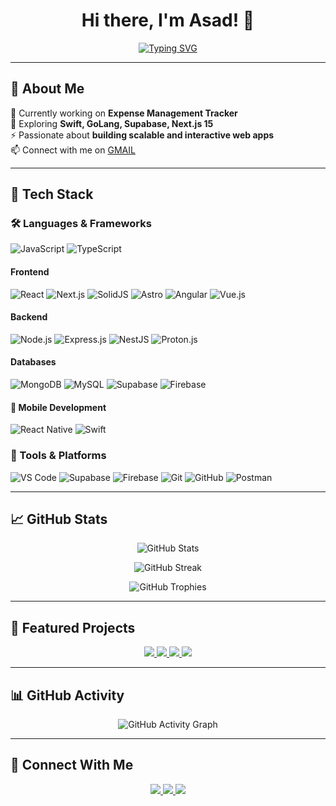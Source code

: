 <h1 align="center">Hi there, I'm Asad! 👋</h1>

<p align="center">
  <a href="https://github.com/jacksparrow1009">
    <img src="https://readme-typing-svg.herokuapp.com?font=Fira+Code&size=22&duration=2000&pause=1000&color=F78C6C&center=true&vCenter=true&width=600&height=45&lines=MERN+Stack+Developer;Full+Stack+Engineer;Open+Source+Enthusiast;Tech+Explorer" alt="Typing SVG" />
  </a>
</p>

---

## 🌟 About Me  

🔭 Currently working on **Expense Management Tracker**  
🌱 Exploring **Swift, GoLang, Supabase, Next.js 15**  
⚡ Passionate about **building scalable and interactive web apps**  
📫 Connect with me on [GMAIL](mailto:developerasad381@gmail.com)  

---

## 🚀 Tech Stack  

### 🛠 Languages & Frameworks  
![JavaScript](https://img.shields.io/badge/-JavaScript-F7DF1E?style=flat&logo=javascript&logoColor=black)
![TypeScript](https://img.shields.io/badge/-TypeScript-007ACC?style=flat&logo=typescript&logoColor=white)

#### Frontend
![React](https://img.shields.io/badge/-React-61DAFB?style=flat&logo=react&logoColor=black)
![Next.js](https://img.shields.io/badge/-Next.js-000000?style=flat&logo=next.js&logoColor=white)
![SolidJS](https://img.shields.io/badge/-SolidJS-2C4F7C?style=flat&logo=solid&logoColor=white)
![Astro](https://img.shields.io/badge/-Astro-FF5D01?style=flat&logo=astro&logoColor=white)
![Angular](https://img.shields.io/badge/-Angular-DD0031?style=flat&logo=angular&logoColor=white)
![Vue.js](https://img.shields.io/badge/-Vue.js-4FC08D?style=flat&logo=vue.js&logoColor=white)

#### Backend
![Node.js](https://img.shields.io/badge/-Node.js-339933?style=flat&logo=node.js&logoColor=white)
![Express.js](https://img.shields.io/badge/-Express.js-000000?style=flat&logo=express&logoColor=white)
![NestJS](https://img.shields.io/badge/-NestJS-E0234E?style=flat&logo=nestjs&logoColor=white)
![Proton.js](https://img.shields.io/badge/-Proton.js-2A9D8F?style=flat&logo=data:image/png;base64,placeholder-for-protonjs-logo) <!-- Add correct logo if available -->

#### Databases
![MongoDB](https://img.shields.io/badge/-MongoDB-47A248?style=flat&logo=mongodb&logoColor=white)
![MySQL](https://img.shields.io/badge/-MySQL-4479A1?style=flat&logo=mysql&logoColor=white)
![Supabase](https://img.shields.io/badge/-Supabase-3ECF8E?style=flat&logo=supabase&logoColor=white)
![Firebase](https://img.shields.io/badge/-Firebase-FFCA28?style=flat&logo=firebase&logoColor=black)

#### 📱 Mobile Development  
![React Native](https://img.shields.io/badge/-React%20Native-61DAFB?style=flat&logo=react&logoColor=black)
![Swift](https://img.shields.io/badge/-Swift-FA7343?style=flat&logo=swift&logoColor=white)


### 🧰 Tools & Platforms  
![VS Code](https://img.shields.io/badge/-VS%20Code-007ACC?style=flat&logo=visual-studio-code&logoColor=white)
![Supabase](https://img.shields.io/badge/-Supabase-3ECF8E?style=flat&logo=supabase&logoColor=white)
![Firebase](https://img.shields.io/badge/-Firebase-FFCA28?style=flat&logo=firebase&logoColor=black)
![Git](https://img.shields.io/badge/-Git-F05032?style=flat&logo=git&logoColor=white)
![GitHub](https://img.shields.io/badge/-GitHub-181717?style=flat&logo=github&logoColor=white)
![Postman](https://img.shields.io/badge/-Postman-FF6C37?style=flat&logo=postman&logoColor=white)

---

## 📈 GitHub Stats  

<p align="center">
  <img src="https://github-readme-stats.vercel.app/api?username=jacksparrow1009&show_icons=true&theme=radical" alt="GitHub Stats" />
</p>

<p align="center">
  <img src="https://github-readme-streak-stats.herokuapp.com/?user=jacksparrow1009&theme=radical" alt="GitHub Streak" />
</p>

<p align="center">
  <img src="https://github-profile-trophy.vercel.app/?username=jacksparrow1009&theme=radical&row=1&column=7" alt="GitHub Trophies">
</p>

---

## 🎯 Featured Projects  

<p align="center">
  <a href="https://github.com/jacksparrow1009/Expense-Management-Tracker">
    <img src="https://github-readme-stats.vercel.app/api/pin/?username=jacksparrow1009&repo=Expense-Management-Tracker&theme=radical" />
  </a>
  <a href="https://github.com/jacksparrow1009/Personality-Test-Application">
    <img src="https://github-readme-stats.vercel.app/api/pin/?username=jacksparrow1009&repo=Personality-Test-Application&theme=radical" />
  </a>
  <a href="https://github.com/jacksparrow1009/Authentication-with-Reactjs-expressJs-Jwt">
    <img src="https://github-readme-stats.vercel.app/api/pin/?username=jacksparrow1009&repo=Authentication-with-Reactjs-expressJs-Jwt&theme=radical" />
  </a>
  <a href="https://github.com/jacksparrow1009/Tic-Tac-Toe-Game-with-React-js">
    <img src="https://github-readme-stats.vercel.app/api/pin/?username=jacksparrow1009&repo=Tic-Tac-Toe-Game-with-React-js&theme=radical" />
  </a>
</p>

---

## 📊 GitHub Activity  

<p align="center">
  <img src="https://github-readme-activity-graph.vercel.app/graph?username=jacksparrow1009&theme=radical" alt="GitHub Activity Graph" />
</p>

---

## 🤝 Connect With Me  

<p align="center">
  <a href="https://www.linkedin.com/in/asad-ur-rehman-b211021bb">
    <img src="https://img.shields.io/badge/-LinkedIn-blue?style=flat&logo=linkedin&logoColor=white" />
  </a>
  <a href="mailto:developerasad381@gmail.com">
    <img src="https://img.shields.io/badge/-Email-D14836?style=flat&logo=gmail&logoColor=white" />
  </a>
  <a href="https://github.com/jacksparrow1009">
    <img src="https://img.shields.io/badge/-GitHub-181717?style=flat&logo=github&logoColor=white" />
  </a>
</p>
